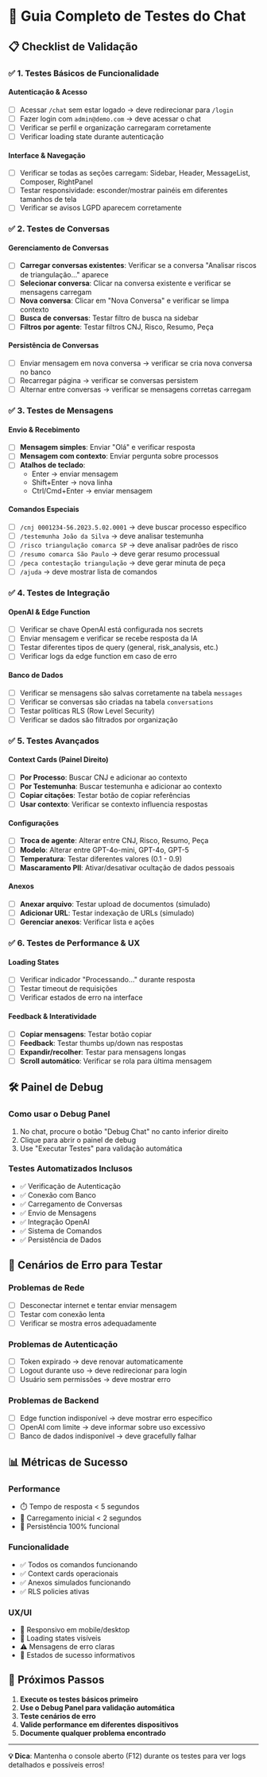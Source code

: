 # 🧪 Guia Completo de Testes do Chat

## 📋 **Checklist de Validação**

### ✅ **1. Testes Básicos de Funcionalidade**

#### **Autenticação & Acesso**
- [ ] Acessar `/chat` sem estar logado → deve redirecionar para `/login`
- [ ] Fazer login com `admin@demo.com` → deve acessar o chat
- [ ] Verificar se perfil e organização carregaram corretamente
- [ ] Verificar loading state durante autenticação

#### **Interface & Navegação**
- [ ] Verificar se todas as seções carregam: Sidebar, Header, MessageList, Composer, RightPanel
- [ ] Testar responsividade: esconder/mostrar painéis em diferentes tamanhos de tela
- [ ] Verificar se avisos LGPD aparecem corretamente

### ✅ **2. Testes de Conversas**

#### **Gerenciamento de Conversas**
- [ ] **Carregar conversas existentes**: Verificar se a conversa "Analisar riscos de triangulação..." aparece
- [ ] **Selecionar conversa**: Clicar na conversa existente e verificar se mensagens carregam
- [ ] **Nova conversa**: Clicar em "Nova Conversa" e verificar se limpa contexto
- [ ] **Busca de conversas**: Testar filtro de busca na sidebar
- [ ] **Filtros por agente**: Testar filtros CNJ, Risco, Resumo, Peça

#### **Persistência de Conversas**
- [ ] Enviar mensagem em nova conversa → verificar se cria nova conversa no banco
- [ ] Recarregar página → verificar se conversas persistem
- [ ] Alternar entre conversas → verificar se mensagens corretas carregam

### ✅ **3. Testes de Mensagens**

#### **Envio & Recebimento**
- [ ] **Mensagem simples**: Enviar "Olá" e verificar resposta
- [ ] **Mensagem com contexto**: Enviar pergunta sobre processos
- [ ] **Atalhos de teclado**: 
  - Enter → enviar mensagem
  - Shift+Enter → nova linha
  - Ctrl/Cmd+Enter → enviar mensagem

#### **Comandos Especiais**
- [ ] `/cnj 0001234-56.2023.5.02.0001` → deve buscar processo específico
- [ ] `/testemunha João da Silva` → deve analisar testemunha
- [ ] `/risco triangulação comarca SP` → deve analisar padrões de risco
- [ ] `/resumo comarca São Paulo` → deve gerar resumo processual
- [ ] `/peca contestação triangulação` → deve gerar minuta de peça
- [ ] `/ajuda` → deve mostrar lista de comandos

### ✅ **4. Testes de Integração**

#### **OpenAI & Edge Function**
- [ ] Verificar se chave OpenAI está configurada nos secrets
- [ ] Enviar mensagem e verificar se recebe resposta da IA
- [ ] Testar diferentes tipos de query (general, risk_analysis, etc.)
- [ ] Verificar logs da edge function em caso de erro

#### **Banco de Dados**
- [ ] Verificar se mensagens são salvas corretamente na tabela `messages`
- [ ] Verificar se conversas são criadas na tabela `conversations`
- [ ] Testar políticas RLS (Row Level Security)
- [ ] Verificar se dados são filtrados por organização

### ✅ **5. Testes Avançados**

#### **Context Cards (Painel Direito)**
- [ ] **Por Processo**: Buscar CNJ e adicionar ao contexto
- [ ] **Por Testemunha**: Buscar testemunha e adicionar ao contexto
- [ ] **Copiar citações**: Testar botão de copiar referências
- [ ] **Usar contexto**: Verificar se contexto influencia respostas

#### **Configurações**
- [ ] **Troca de agente**: Alterar entre CNJ, Risco, Resumo, Peça
- [ ] **Modelo**: Alterar entre GPT-4o-mini, GPT-4o, GPT-5
- [ ] **Temperatura**: Testar diferentes valores (0.1 - 0.9)
- [ ] **Mascaramento PII**: Ativar/desativar ocultação de dados pessoais

#### **Anexos**
- [ ] **Anexar arquivo**: Testar upload de documentos (simulado)
- [ ] **Adicionar URL**: Testar indexação de URLs (simulado)
- [ ] **Gerenciar anexos**: Verificar lista e ações

### ✅ **6. Testes de Performance & UX**

#### **Loading States**
- [ ] Verificar indicador "Processando..." durante resposta
- [ ] Testar timeout de requisições
- [ ] Verificar estados de erro na interface

#### **Feedback & Interatividade**
- [ ] **Copiar mensagens**: Testar botão copiar
- [ ] **Feedback**: Testar thumbs up/down nas respostas
- [ ] **Expandir/recolher**: Testar para mensagens longas
- [ ] **Scroll automático**: Verificar se rola para última mensagem

## 🛠️ **Painel de Debug**

### **Como usar o Debug Panel**
1. No chat, procure o botão "Debug Chat" no canto inferior direito
2. Clique para abrir o painel de debug
3. Use "Executar Testes" para validação automática

### **Testes Automatizados Inclusos**
- ✅ Verificação de Autenticação
- ✅ Conexão com Banco  
- ✅ Carregamento de Conversas
- ✅ Envio de Mensagens
- ✅ Integração OpenAI
- ✅ Sistema de Comandos
- ✅ Persistência de Dados

## 🚨 **Cenários de Erro para Testar**

### **Problemas de Rede**
- [ ] Desconectar internet e tentar enviar mensagem
- [ ] Testar com conexão lenta
- [ ] Verificar se mostra erros adequadamente

### **Problemas de Autenticação**
- [ ] Token expirado → deve renovar automaticamente
- [ ] Logout durante uso → deve redirecionar para login
- [ ] Usuário sem permissões → deve mostrar erro

### **Problemas de Backend**
- [ ] Edge function indisponível → deve mostrar erro específico
- [ ] OpenAI com limite → deve informar sobre uso excessivo
- [ ] Banco de dados indisponível → deve gracefully falhar

## 📊 **Métricas de Sucesso**

### **Performance**
- ⏱️ Tempo de resposta < 5 segundos
- 🔄 Carregamento inicial < 2 segundos
- 💾 Persistência 100% funcional

### **Funcionalidade**
- ✅ Todos os comandos funcionando
- ✅ Context cards operacionais
- ✅ Anexos simulados funcionando
- ✅ RLS policies ativas

### **UX/UI**
- 📱 Responsivo em mobile/desktop
- 🎨 Loading states visíveis
- ⚠️ Mensagens de erro claras
- 🔄 Estados de sucesso informativos

## 🎯 **Próximos Passos**

1. **Execute os testes básicos primeiro**
2. **Use o Debug Panel para validação automática**
3. **Teste cenários de erro**
4. **Valide performance em diferentes dispositivos**
5. **Documente qualquer problema encontrado**

---

**💡 Dica**: Mantenha o console aberto (F12) durante os testes para ver logs detalhados e possíveis erros!